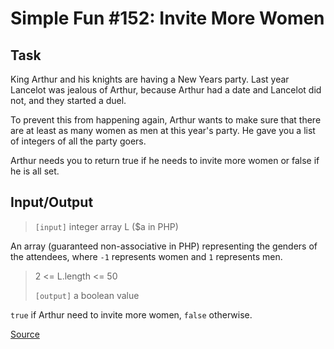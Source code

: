 # Simple Fun #152: Invite More Women

## Task

King Arthur and his knights are having a New Years party. Last year
Lancelot was jealous of Arthur, because Arthur had a date and Lancelot
did not, and they started a duel.

To prevent this from happening again, Arthur wants to make sure that
there are at least as many women as men at this year's party. He gave
you a list of integers of all the party goers.

Arthur needs you to return true if he needs to invite more women or
false if he is all set.

## Input/Output

> `[input]` integer array L ($a in PHP)

An array (guaranteed non-associative in PHP) representing the genders of
the attendees, where `-1` represents women and `1` represents men.

> 2 <= L.length <= 50
>
> `[output]` a boolean value

`true` if Arthur need to invite more women, `false` otherwise.

[Source](https://www.codewars.com/kata/58acfe4ae0201e1708000075/train/python)